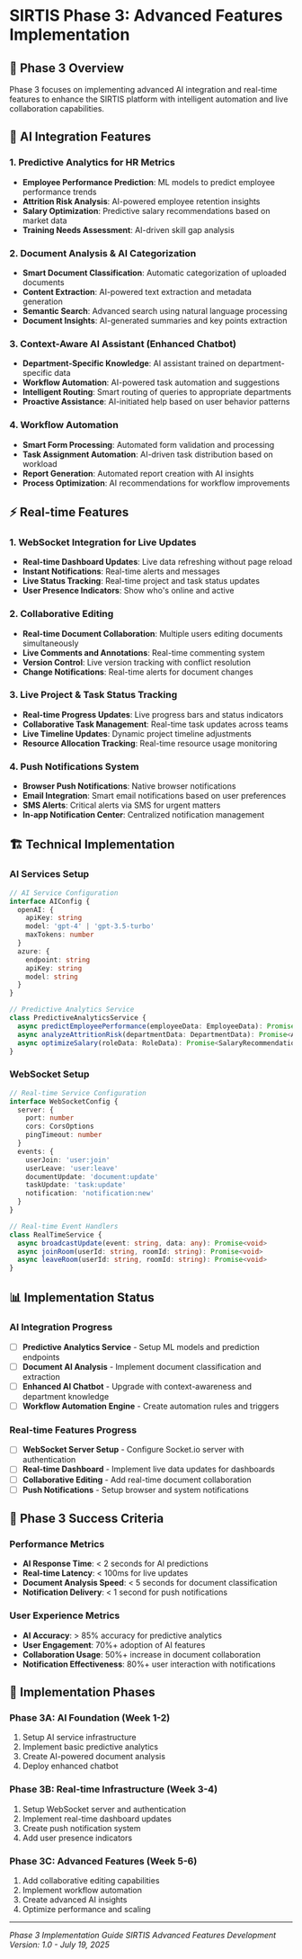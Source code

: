 # SIRTIS Phase 3: Advanced Features Implementation

## 🚀 Phase 3 Overview
Phase 3 focuses on implementing advanced AI integration and real-time features to enhance the SIRTIS platform with intelligent automation and live collaboration capabilities.

## 🤖 AI Integration Features

### 1. Predictive Analytics for HR Metrics
- **Employee Performance Prediction**: ML models to predict employee performance trends
- **Attrition Risk Analysis**: AI-powered employee retention insights
- **Salary Optimization**: Predictive salary recommendations based on market data
- **Training Needs Assessment**: AI-driven skill gap analysis

### 2. Document Analysis & AI Categorization
- **Smart Document Classification**: Automatic categorization of uploaded documents
- **Content Extraction**: AI-powered text extraction and metadata generation
- **Semantic Search**: Advanced search using natural language processing
- **Document Insights**: AI-generated summaries and key points extraction

### 3. Context-Aware AI Assistant (Enhanced Chatbot)
- **Department-Specific Knowledge**: AI assistant trained on department-specific data
- **Workflow Automation**: AI-powered task automation and suggestions
- **Intelligent Routing**: Smart routing of queries to appropriate departments
- **Proactive Assistance**: AI-initiated help based on user behavior patterns

### 4. Workflow Automation
- **Smart Form Processing**: Automated form validation and processing
- **Task Assignment Automation**: AI-driven task distribution based on workload
- **Report Generation**: Automated report creation with AI insights
- **Process Optimization**: AI recommendations for workflow improvements

## ⚡ Real-time Features

### 1. WebSocket Integration for Live Updates
- **Real-time Dashboard Updates**: Live data refreshing without page reload
- **Instant Notifications**: Real-time alerts and messages
- **Live Status Tracking**: Real-time project and task status updates
- **User Presence Indicators**: Show who's online and active

### 2. Collaborative Editing
- **Real-time Document Collaboration**: Multiple users editing documents simultaneously
- **Live Comments and Annotations**: Real-time commenting system
- **Version Control**: Live version tracking with conflict resolution
- **Change Notifications**: Real-time alerts for document changes

### 3. Live Project & Task Status Tracking
- **Real-time Progress Updates**: Live progress bars and status indicators
- **Collaborative Task Management**: Real-time task updates across teams
- **Live Timeline Updates**: Dynamic project timeline adjustments
- **Resource Allocation Tracking**: Real-time resource usage monitoring

### 4. Push Notifications System
- **Browser Push Notifications**: Native browser notifications
- **Email Integration**: Smart email notifications based on user preferences
- **SMS Alerts**: Critical alerts via SMS for urgent matters
- **In-app Notification Center**: Centralized notification management

## 🏗️ Technical Implementation

### AI Services Setup
```typescript
// AI Service Configuration
interface AIConfig {
  openAI: {
    apiKey: string
    model: 'gpt-4' | 'gpt-3.5-turbo'
    maxTokens: number
  }
  azure: {
    endpoint: string
    apiKey: string
    model: string
  }
}

// Predictive Analytics Service
class PredictiveAnalyticsService {
  async predictEmployeePerformance(employeeData: EmployeeData): Promise<PerformancePrediction>
  async analyzeAttritionRisk(departmentData: DepartmentData): Promise<AttritionAnalysis>
  async optimizeSalary(roleData: RoleData): Promise<SalaryRecommendation>
}
```

### WebSocket Setup
```typescript
// Real-time Service Configuration
interface WebSocketConfig {
  server: {
    port: number
    cors: CorsOptions
    pingTimeout: number
  }
  events: {
    userJoin: 'user:join'
    userLeave: 'user:leave'
    documentUpdate: 'document:update'
    taskUpdate: 'task:update'
    notification: 'notification:new'
  }
}

// Real-time Event Handlers
class RealTimeService {
  async broadcastUpdate(event: string, data: any): Promise<void>
  async joinRoom(userId: string, roomId: string): Promise<void>
  async leaveRoom(userId: string, roomId: string): Promise<void>
}
```

## 📊 Implementation Status

### AI Integration Progress
- [ ] **Predictive Analytics Service** - Setup ML models and prediction endpoints
- [ ] **Document AI Analysis** - Implement document classification and extraction
- [ ] **Enhanced AI Chatbot** - Upgrade with context-awareness and department knowledge
- [ ] **Workflow Automation Engine** - Create automation rules and triggers

### Real-time Features Progress
- [ ] **WebSocket Server Setup** - Configure Socket.io server with authentication
- [ ] **Real-time Dashboard** - Implement live data updates for dashboards
- [ ] **Collaborative Editing** - Add real-time document collaboration
- [ ] **Push Notifications** - Setup browser and system notifications

## 🎯 Phase 3 Success Criteria

### Performance Metrics
- **AI Response Time**: < 2 seconds for AI predictions
- **Real-time Latency**: < 100ms for live updates
- **Document Analysis Speed**: < 5 seconds for document classification
- **Notification Delivery**: < 1 second for push notifications

### User Experience Metrics
- **AI Accuracy**: > 85% accuracy for predictive analytics
- **User Engagement**: 70%+ adoption of AI features
- **Collaboration Usage**: 50%+ increase in document collaboration
- **Notification Effectiveness**: 80%+ user interaction with notifications

## 🚦 Implementation Phases

### Phase 3A: AI Foundation (Week 1-2)
1. Setup AI service infrastructure
2. Implement basic predictive analytics
3. Create AI-powered document analysis
4. Deploy enhanced chatbot

### Phase 3B: Real-time Infrastructure (Week 3-4)
1. Setup WebSocket server and authentication
2. Implement real-time dashboard updates
3. Create push notification system
4. Add user presence indicators

### Phase 3C: Advanced Features (Week 5-6)
1. Add collaborative editing capabilities
2. Implement workflow automation
3. Create advanced AI insights
4. Optimize performance and scaling

---

*Phase 3 Implementation Guide*
*SIRTIS Advanced Features Development*
*Version: 1.0 - July 19, 2025*
